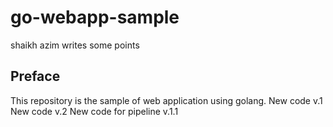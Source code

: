 # go-webapp-sample

shaikh azim writes some points

## Preface
This repository is the sample of web application using golang.
New code v.1
New code v.2
New code for pipeline v.1.1
